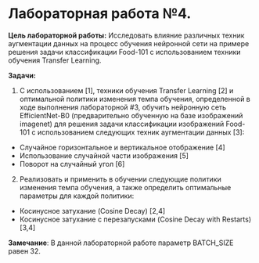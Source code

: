 # Лабораторная работа №4.
**Цель лабораторной работы:**
Исследовать влияние различных техник аугментации
данных на процесс обучения нейронной сети на примере решения задачи классификации
Food-101 с использованием техники обучения Transfer Learning.

**Задачи:**
1. С использованием [1], техники обучения Transfer Learning [2] и оптимальной
политики изменения темпа обучения, определенной в ходе выполнения
лабораторной #3, обучить нейронную сеть EfficientNet-B0 (предварительно
обученную на базе изображений imagenet) для решения задачи классификации
изображений Food-101 с использованием следующих техник аугментации данных
[3]:  
* Случайное горизонтальное и вертикальное отображение [4]  
* Использование случайной части изображения [5]  
* Поворот на случайный угол [6]  

2.  Реализовать и применить в обучении следующие политики изменения темпа
обучения, а также определить оптимальные параметры для каждой политики:
* Косинусное затухание (Cosine Decay) [2,4]
* Косинусное затухание с перезапусками (Cosine Decay with Restarts) [3,4]

**Замечание**: В данной лабораторной работе параметр BATCH_SIZE равен 32.
